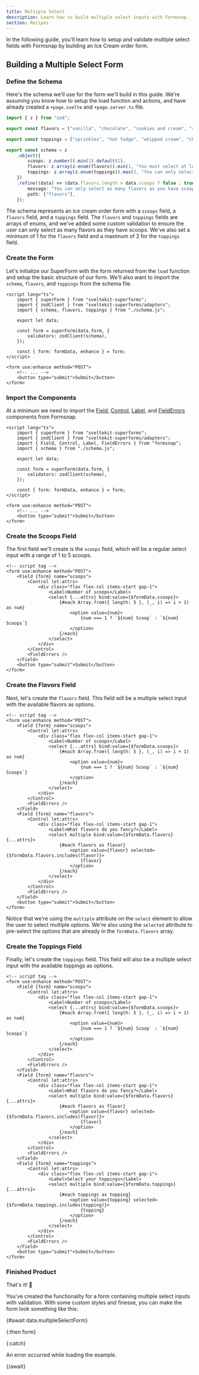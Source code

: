 ```yaml
---
title: Multiple Select
description: Learn how to build multiple select inputs with Formsnap.
section: Recipes
---
```


<script>
	import { Steps } from "@svecodocs/kit"
	import LoadingCard from "$lib/components/loading-card.svelte"
	import MultipleSelectForm from "$lib/components/examples/multiple-select.svelte"
	export let data;
</script>

In the following guide, you'll learn how to setup and validate multiple select fields with Formsnap by building an Ice Cream order form.

## Building a Multiple Select Form

<Steps>

### Define the Schema

Here's the schema we'll use for the form we'll build in this guide. We're assuming you know how to setup the load function and actions, and have already created a `+page.svelte` and `+page.server.ts` file.

```ts title="schema.ts"
import { z } from "zod";

export const flavors = ["vanilla", "chocolate", "cookies and cream", "strawberry"] as const;

export const toppings = ["sprinkles", "hot fudge", "whipped cream", "cherry"] as const;

export const schema = z
	.object({
		scoops: z.number().min(1).default(1),
		flavors: z.array(z.enum(flavors)).min(1, "You must select at least one flavor."),
		toppings: z.array(z.enum(toppings)).max(2, "You can only select up to two toppings."),
	})
	.refine((data) => (data.flavors.length > data.scoops ? false : true), {
		message: "You can only select as many flavors as you have scoops.",
		path: ["flavors"],
	});
```

The schema represents an ice cream order form with a `scoops` field, a `flavors` field, and a `toppings` field. The `flavors` and `toppings` fields are arrays of enums, and we've added some custom validation to ensure the user can only select as many flavors as they have scoops. We've also set a minimum of 1 for the `flavors` field and a maximum of 2 for the `toppings` field.

### Create the Form

Let's initialize our SuperForm with the form returned from the `load` function and setup the basic structure of our form. We'll also want to import the `schema`, `flavors`, and `toppings` from the schema file.

```svelte title="+page.svelte"
<script lang="ts">
	import { superForm } from "sveltekit-superforms";
	import { zodClient } from "sveltekit-superforms/adapters";
	import { schema, flavors, toppings } from "./schema.js";

	export let data;

	const form = superForm(data.form, {
		validators: zodClient(schema),
	});

	const { form: formData, enhance } = form;
</script>

<form use:enhance method="POST">
	<!-- ... -->
	<button type="submit">Submit</button>
</form>
```

### Import the Components

At a minimum we need to import the [Field](/docs/components/field), [Control](/docs/components/control), [Label](/docs/components/label), and [FieldErrors](/docs/components/field-errors) components from Formsnap.

```svelte title="+page.svelte"  {4}
<script lang="ts">
	import { superForm } from "sveltekit-superforms";
	import { zodClient } from "sveltekit-superforms/adapters";
	import { Field, Control, Label, FieldErrors } from "formsnap";
	import { schema } from "./schema.js";

	export let data;

	const form = superForm(data.form, {
		validators: zodClient(schema),
	});

	const { form: formData, enhance } = form;
</script>

<form use:enhance method="POST">
	<!-- ... -->
	<button type="submit">Submit</button>
</form>
```

### Create the Scoops Field

The first field we'll create is the `scoops` field, which will be a regular select input with a range of 1 to 5 scoops.

```svelte title="+page.svelte"  {3-17}
<!-- script tag -->
<form use:enhance method="POST">
	<Field {form} name="scoops">
		<Control let:attrs>
			<div class="flex flex-col items-start gap-1">
				<Label>Number of scoops</Label>
				<select {...attrs} bind:value={$formData.scoops}>
					{#each Array.from({ length: 5 }, (_, i) => i + 1) as num}
						<option value={num}>
							{num === 1 ? `${num} Scoop` : `${num} Scoops`}
						</option>
					{/each}
				</select>
			</div>
		</Control>
		<FieldErrors />
	</Field>
	<button type="submit">Submit</button>
</form>
```

### Create the Flavors Field

Next, let's create the `flavors` field. This field will be a multiple select input with the available flavors as options.

```svelte title="+page.svelte"  {18-32}
<!-- script tag -->
<form use:enhance method="POST">
	<Field {form} name="scoops">
		<Control let:attrs>
			<div class="flex flex-col items-start gap-1">
				<Label>Number of scoops</Label>
				<select {...attrs} bind:value={$formData.scoops}>
					{#each Array.from({ length: 5 }, (_, i) => i + 1) as num}
						<option value={num}>
							{num === 1 ? `${num} Scoop` : `${num} Scoops`}
						</option>
					{/each}
				</select>
			</div>
		</Control>
		<FieldErrors />
	</Field>
	<Field {form} name="flavors">
		<Control let:attrs>
			<div class="flex flex-col items-start gap-1">
				<Label>What flavors do you fancy?</Label>
				<select multiple bind:value={$formData.flavors} {...attrs}>
					{#each flavors as flavor}
						<option value={flavor} selected={$formData.flavors.includes(flavor)}>
							{flavor}
						</option>
					{/each}
				</select>
			</div>
		</Control>
		<FieldErrors />
	</Field>
	<button type="submit">Submit</button>
</form>
```

Notice that we're using the `multiple` attribute on the `select` element to allow the user to select multiple options. We're also using the `selected` attribute to pre-select the options that are already in the `formData.flavors` array.

### Create the Toppings Field

Finally, let's create the `toppings` field. This field will also be a multiple select input with the available toppings as options.

```svelte title="+page.svelte"  {33-47}
<!-- script tag -->
<form use:enhance method="POST">
	<Field {form} name="scoops">
		<Control let:attrs>
			<div class="flex flex-col items-start gap-1">
				<Label>Number of scoops</Label>
				<select {...attrs} bind:value={$formData.scoops}>
					{#each Array.from({ length: 5 }, (_, i) => i + 1) as num}
						<option value={num}>
							{num === 1 ? `${num} Scoop` : `${num} Scoops`}
						</option>
					{/each}
				</select>
			</div>
		</Control>
		<FieldErrors />
	</Field>
	<Field {form} name="flavors">
		<Control let:attrs>
			<div class="flex flex-col items-start gap-1">
				<Label>What flavors do you fancy?</Label>
				<select multiple bind:value={$formData.flavors} {...attrs}>
					{#each flavors as flavor}
						<option value={flavor} selected={$formData.flavors.includes(flavor)}>
							{flavor}
						</option>
					{/each}
				</select>
			</div>
		</Control>
		<FieldErrors />
	</Field>
	<Field {form} name="toppings">
		<Control let:attrs>
			<div class="flex flex-col items-start gap-1">
				<Label>Select your toppings</Label>
				<select multiple bind:value={$formData.toppings} {...attrs}>
					{#each toppings as topping}
						<option value={topping} selected={$formData.toppings.includes(topping)}>
							{topping}
						</option>
					{/each}
				</select>
			</div>
		</Control>
		<FieldErrors />
	</Field>
	<button type="submit">Submit</button>
</form>
```

### Finished Product

That's it! 🎉

You've created the functionality for a form containing multiple select inputs with validation. With some custom styles and finesse, you can make the form look something like this:

{#await data.multipleSelectForm}

<LoadingCard class="h-[417px]" />

{:then form}

<MultipleSelectForm data={form} />

{:catch}

An error occurred while loading the example.

{/await}

</Steps>
